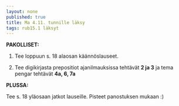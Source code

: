 ```yaml
---
layout: none
published: true
title: Ma 4.11. tunnille läksy
tags: rub15.1 läksyt
---
```

**PAKOLLISET:**

1. Tee loppuun s. 18 alaosan käännöslauseet.

2. Tee digikirjasta prepositiot ajanilmauksissa tehtävät **2 ja 3** ja tema pengar tehtävät **4a, 6, 7a**


**PLUSSA:**

Tee s. 18 yläosaan jatkot lauseille. Pisteet panostuksen mukaan :)
